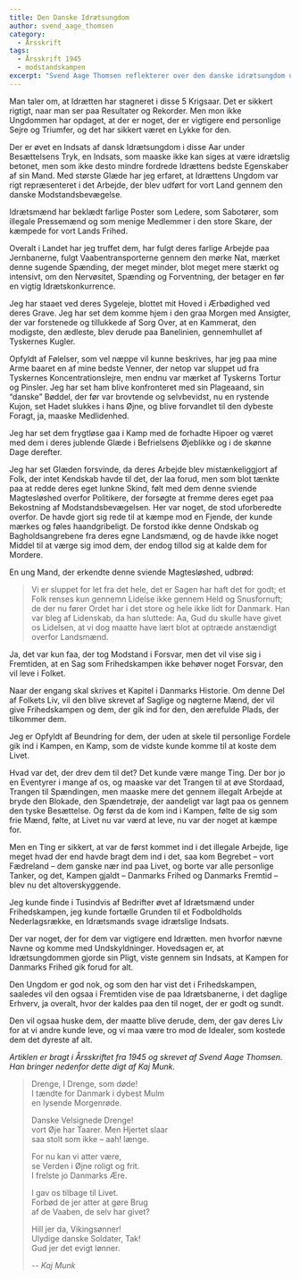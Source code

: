 ```yaml
---
title: Den Danske Idrætsungdom
author: svend_aage_thomsen
category:
  - Årsskrift
tags:
  - Årsskrift 1945
  - modstandskampen
excerpt: "Svend Aage Thomsen reflekterer over den danske idrætsungdom under krigen."
---
```


Man taler om, at Idrætten har stagneret i disse 5 Krigsaar. Det er sikkert rigtigt, naar man ser paa Resultater og Rekorder. Men mon ikke Ungdommen har opdaget, at der er noget, der er vigtigere end personlige Sejre og Triumfer, og det har sikkert været en Lykke for den.

Der er øvet en Indsats af dansk Idrætsungdom i disse Aar under Besættelsens Tryk, en Indsats, som maaske ikke kan siges at være idrætslig betonet, men som ikke desto mindre fordrede Idrættens bedste Egenskaber af sin Mand. Med største Glæde har jeg erfaret, at Idrættens Ungdom var rigt repræsenteret i det Arbejde, der blev udført for vort Land gennem den danske Modstandsbevægelse.

Idrætsmænd har beklædt farlige Poster som Ledere, som Sabotører, som illegale Pressemænd og som menige Medlemmer i den store Skare, der kæmpede for vort Lands Frihed.

Overalt i Landet har jeg truffet dem, har fulgt deres farlige Arbejde paa Jernbanerne, fulgt Vaabentransporterne gennem den mørke Nat, mærket denne sugende Spænding, der meget minder, blot meget mere stærkt og intensivt, om den Nervøsitet, Spænding og Forventning, der betager en før en vigtig Idrætskonkurrence.

Jeg har staaet ved deres Sygeleje, blottet mit Hoved i Ærbødighed ved deres Grave. Jeg har set dem komme hjem i den graa Morgen med Ansigter, der var forstenede og tillukkede af Sorg Over, at en Kammerat, den modigste, den ædleste, blev derude paa Banelinien, gennemhullet af Tyskernes Kugler.

Opfyldt af Følelser, som vel næppe vil kunne beskrives, har jeg paa mine Arme baaret en af mine bedste Venner, der netop var sluppet ud fra Tyskernes Koncentrationslejre, men endnu var mærket af Tyskerns Tortur og Pinsler. Jeg har set ham blive konfronteret med sin Plageaand, sin “danske” Bøddel, der før var brovtende og selvbevidst, nu en rystende Kujon, set Hadet slukkes i hans Øjne, og blive forvandlet til den dybeste Foragt, ја, maaske Medlidenhed.

Jeg har set dem frygtløse gaa i Kamp med de forhadte Hipoer og været med dem i deres jublende Glæde i Befrielsens Øjeblikke og i de skønne Dage derefter.

Jeg har set Glæden forsvinde, da deres Arbejde blev mistænkeliggjort af Folk, der intet Kendskab havde til det, der laa forud, men som blot tænkte paa at redde deres eget lunkne Skind, følt med dem denne sviende Magtesløshed overfor Politikere, der forsøgte at fremme deres eget paa Bekostning af Modstandsbevægelsen. Her var noget, de stod uforberedte overfor. De havde gjort sig rede til at kæmpe mod en Fjende, der kunde mærkes og føles haandgribeligt. De forstod ikke denne Ondskab og Bagholdsangrebene fra deres egne Landsmænd, og de havde ikke noget Middel til at værge sig imod dem, der endog tillod sig at kalde dem for Mordere.

En ung Mand, der erkendte denne sviende Magtesløshed, udbrød:

> Vi er sluppet for let fra det hele, det er Sagen har haft det for godt; et Folk renses kun gennemn Lidelse ikke gennem Held og Snusfornuft; de der nu fører Ordet har i det store og hele ikke lidt for Danmark. Han var bleg af Lidenskab, da han sluttede: Aa, Gud du skulle have givet os Lidelsen, at vi dog maatte have lært blot at optræde anstændigt overfor Landsmænd.

Ja, det var kun faa, der tog Modstand i Forsvar, men det vil vise sig i Fremtiden, at en Sag som Frihedskampen ikke behøver noget Forsvar, den vil leve i Folket.

Naar der engang skal skrives et Kapitel i Danmarks Historie. Om denne Del af Folkets Liv, vil den blive skrevet af Saglige og nøgterne Mænd, der vil give Frihedskampen og dem, der gik ind for den, den ærefulde Plads, der tilkommer dem.

Jeg er Opfyldt af Beundring for dem, der uden at skele til personlige Fordele gik ind i Kampen, en Kamp, som de vidste kunde komme til at koste dem Livet.

Hvad var det, der drev dem til det? Det kunde være mange Ting. Der bor jo en Eventyrer i mange af os, og maaske var det Trangen til at øve Stordaad, Trangen til Spændingen, men maaske mere det gennem illegalt Arbejde at bryde den Blokade, den Spændetrøje, der aandeligt var lagt paa os gennem den tyske Besættelse. Og først da de kom ind i Kampen, følte de sig som frie Mænd, følte, at Livet nu var værd at leve, nu var der noget at kæmpe for.

Men en Ting er sikkert, at var de først kommet ind i det illegale Arbejde, lige meget hvad der end havde bragt dem ind i det, saa kom Begrebet – vort Fædreland – dem ganske nær ind paa Livet, og borte var alle personlige Tanker, og det, Kampen gjaldt – Danmarks Frihed og Danmarks Fremtid – blev nu det altoverskyggende.

Jeg kunde finde i Tusindvis af Bedrifter øvet af Idrætsmænd under Frihedskampen, jeg kunde fortælle Grunden til et Fodboldholds Nederlagsrække, en Idrætsmands svage idrætslige Indsats.

Der var noget, der for dem var vigtigere end Idrætten. men hvorfor nævne Navne og komme med Undskyldninger. Hovedsagen er, at Idrætsungdommen gjorde sin Pligt, viste gennem sin Indsats, at Kampen for Danmarks Frihed gik forud for alt.

Den Ungdom er god nok, og som den har vist det i Frihedskampen, saaledes vil den ogsaa i Fremtiden vise de paa Idrætsbanerne, i det daglige Erhverv, ja overalt, hvor der kaldes paa den til noget, der er godt og sundt.

Den vil ogsaa huske dem, der maatte blive derude, dem, der gav deres Liv for at vi andre kunde leve, og vi maa være tro mod de Idealer, som kostede dem det dyreste af alt.

_Artiklen er bragt i Årsskriftet fra 1945 og skrevet af Svend Aage Thomsen. Han bringer nedenfor dette digt af Kaj Munk._

> Drenge, I Drenge, som døde!  
> I tændte for Danmark i dybest Mulm  
> en lysende Morgenrøde.
>
> Danske Velsignede Drenge!  
> vort Øje har Taarer. Men Hjertet slaar  
> saa stolt som ikke – aah! længe.
>
> For nu kan vi atter være,  
> se Verden i Øjne roligt og frit.  
> I frelste jo Danmarks Ære.
>
> I gav os tilbage til Livet.  
> Forbød de jer atter at gøre Brug  
> af de Vaaben, de selv har givet?
>
> Hill jer da, Vikingsønner!  
> Ulydige danske Soldater, Tak!  
> Gud jer det evigt lønner.
>
> -- <cite>Kaj Munk</cite>
